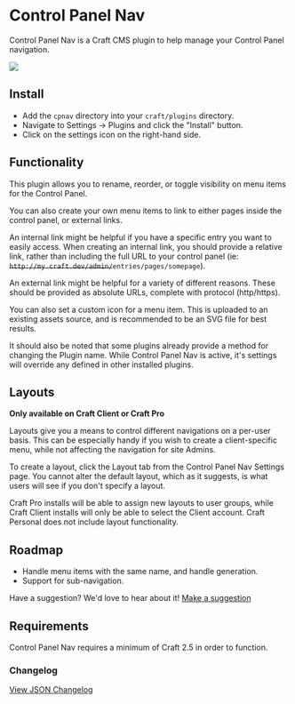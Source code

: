 # Control Panel Nav

Control Panel Nav is a Craft CMS plugin to help manage your Control Panel navigation.

<img src="https://raw.githubusercontent.com/engram-design/CPNav/master/screenshots/main-new.png" />


## Install

- Add the `cpnav` directory into your `craft/plugins` directory.
- Navigate to Settings -> Plugins and click the "Install" button.
- Click on the settings icon on the right-hand side.


## Functionality

This plugin allows you to rename, reorder, or toggle visibility on menu items for the Control Panel.

You can also create your own menu items to link to either pages inside the control panel, or external links. 

An internal link might be helpful if you have a specific entry you want to easily access. When creating an internal link, you should provide a relative link, rather than including the full URL to your control panel (ie: ~~`http://my.craft.dev/admin/`~~`entries/pages/somepage`).

An external link might be helpful for a variety of different reasons. These should be provided as absolute URLs, complete with protocol (http/https).

You can also set a custom icon for a menu item. This is uploaded to an existing assets source, and is recommended to be an SVG file for best results.

It should also be noted that some plugins already provide a method for changing the Plugin name. While Control Panel Nav is active, it's settings will override any defined in other installed plugins.


## Layouts

**Only available on Craft Client or Craft Pro**

Layouts give you a means to control different navigations on a per-user basis. This can be especially handy if you wish to create a client-specific menu, while not affecting the navigation for site Admins.

To create a layout, click the Layout tab from the Control Panel Nav Settings page. You cannot alter the default layout, which as it suggests, is what users will see if you don't specify a layout.

Craft Pro installs will be able to assign new layouts to user groups, while Craft Client installs will only be able to select the Client account. Craft Personal does not include layout functionality. 


## Roadmap

- Handle menu items with the same name, and handle generation.
- Support for sub-navigation.

Have a suggestion? We'd love to hear about it! [Make a suggestion](https://github.com/engram-design/CPNav/issues)


## Requirements

Control Panel Nav requires a minimum of Craft 2.5 in order to function.


### Changelog

[View JSON Changelog](https://github.com/engram-design/CPNav/blob/master/changelog.json)
